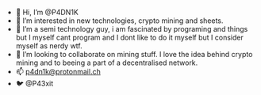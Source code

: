 - 👋 Hi, I’m @P4DN1K
- 👀 I’m interested in new technologies, crypto mining and sheets.
- 🌱 I’m a semi technology guy, i am fascinated by programing and things but I myself cant program and I dont like to do it myself but I consider myself as nerdy wtf.
- 💞️ I’m looking to collaborate on mining stuff. I love the idea behind crypto mining and to beeing a part of a decentralised network.
- 📫 p4dn1k@protonmail.ch
- 🐦 @P43xit
